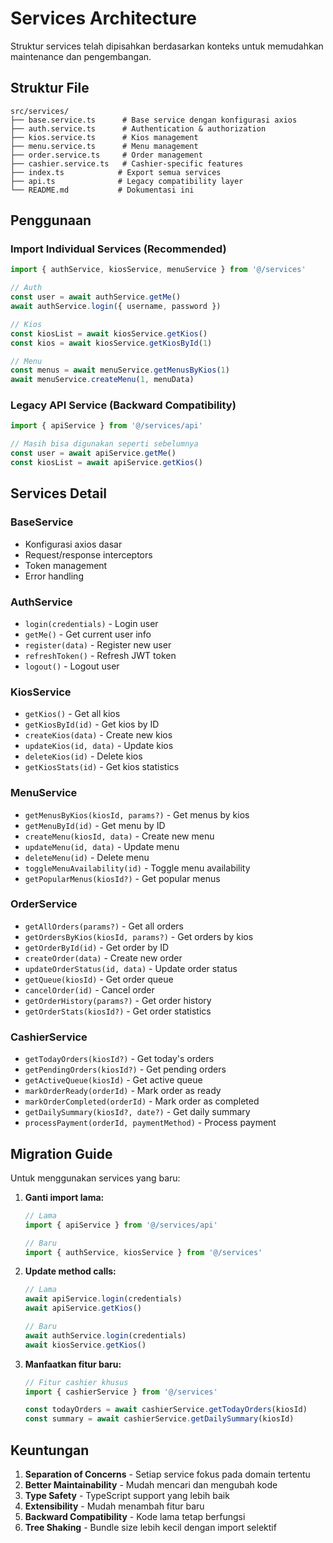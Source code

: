 # Services Architecture

Struktur services telah dipisahkan berdasarkan konteks untuk memudahkan maintenance dan pengembangan.

## Struktur File

```
src/services/
├── base.service.ts      # Base service dengan konfigurasi axios
├── auth.service.ts      # Authentication & authorization
├── kios.service.ts      # Kios management
├── menu.service.ts      # Menu management
├── order.service.ts     # Order management
├── cashier.service.ts   # Cashier-specific features
├── index.ts            # Export semua services
├── api.ts              # Legacy compatibility layer
└── README.md           # Dokumentasi ini
```

## Penggunaan

### Import Individual Services (Recommended)

```typescript
import { authService, kiosService, menuService } from '@/services'

// Auth
const user = await authService.getMe()
await authService.login({ username, password })

// Kios
const kiosList = await kiosService.getKios()
const kios = await kiosService.getKiosById(1)

// Menu
const menus = await menuService.getMenusByKios(1)
await menuService.createMenu(1, menuData)
```

### Legacy API Service (Backward Compatibility)

```typescript
import { apiService } from '@/services/api'

// Masih bisa digunakan seperti sebelumnya
const user = await apiService.getMe()
const kiosList = await apiService.getKios()
```

## Services Detail

### BaseService
- Konfigurasi axios dasar
- Request/response interceptors
- Token management
- Error handling

### AuthService
- `login(credentials)` - Login user
- `getMe()` - Get current user info
- `register(data)` - Register new user
- `refreshToken()` - Refresh JWT token
- `logout()` - Logout user

### KiosService
- `getKios()` - Get all kios
- `getKiosById(id)` - Get kios by ID
- `createKios(data)` - Create new kios
- `updateKios(id, data)` - Update kios
- `deleteKios(id)` - Delete kios
- `getKiosStats(id)` - Get kios statistics

### MenuService
- `getMenusByKios(kiosId, params?)` - Get menus by kios
- `getMenuById(id)` - Get menu by ID
- `createMenu(kiosId, data)` - Create new menu
- `updateMenu(id, data)` - Update menu
- `deleteMenu(id)` - Delete menu
- `toggleMenuAvailability(id)` - Toggle menu availability
- `getPopularMenus(kiosId?)` - Get popular menus

### OrderService
- `getAllOrders(params?)` - Get all orders
- `getOrdersByKios(kiosId, params?)` - Get orders by kios
- `getOrderById(id)` - Get order by ID
- `createOrder(data)` - Create new order
- `updateOrderStatus(id, data)` - Update order status
- `getQueue(kiosId)` - Get order queue
- `cancelOrder(id)` - Cancel order
- `getOrderHistory(params?)` - Get order history
- `getOrderStats(kiosId?)` - Get order statistics

### CashierService
- `getTodayOrders(kiosId?)` - Get today's orders
- `getPendingOrders(kiosId?)` - Get pending orders
- `getActiveQueue(kiosId)` - Get active queue
- `markOrderReady(orderId)` - Mark order as ready
- `markOrderCompleted(orderId)` - Mark order as completed
- `getDailySummary(kiosId?, date?)` - Get daily summary
- `processPayment(orderId, paymentMethod)` - Process payment

## Migration Guide

Untuk menggunakan services yang baru:

1. **Ganti import lama:**
   ```typescript
   // Lama
   import { apiService } from '@/services/api'
   
   // Baru
   import { authService, kiosService } from '@/services'
   ```

2. **Update method calls:**
   ```typescript
   // Lama
   await apiService.login(credentials)
   await apiService.getKios()
   
   // Baru
   await authService.login(credentials)
   await kiosService.getKios()
   ```

3. **Manfaatkan fitur baru:**
   ```typescript
   // Fitur cashier khusus
   import { cashierService } from '@/services'
   
   const todayOrders = await cashierService.getTodayOrders(kiosId)
   const summary = await cashierService.getDailySummary(kiosId)
   ```

## Keuntungan

1. **Separation of Concerns** - Setiap service fokus pada domain tertentu
2. **Better Maintainability** - Mudah mencari dan mengubah kode
3. **Type Safety** - TypeScript support yang lebih baik
4. **Extensibility** - Mudah menambah fitur baru
5. **Backward Compatibility** - Kode lama tetap berfungsi
6. **Tree Shaking** - Bundle size lebih kecil dengan import selektif
